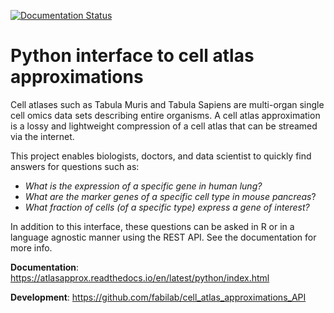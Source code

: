 [![Documentation Status](https://readthedocs.org/projects/atlasapprox/badge/?version=latest)](https://apidocs.atlasapprox.org/en/latest/?badge=latest)

Python interface to cell atlas approximations
=============================================
Cell atlases such as Tabula Muris and Tabula Sapiens are multi-organ single cell omics data sets describing entire organisms. A cell atlas approximation is a lossy and lightweight compression of a cell atlas that can be streamed via the internet.

This project enables biologists, doctors, and data scientist to quickly find answers for questions such as:

- *What is the expression of a specific gene in human lung?*
- *What are the marker genes of a specific cell type in mouse pancreas*?
- *What fraction of cells (of a specific type) express a gene of interest?*

In addition to this interface, these questions can be asked in R or in a language agnostic manner using the REST API. See the documentation for more info.

**Documentation**: https://atlasapprox.readthedocs.io/en/latest/python/index.html

**Development**: https://github.com/fabilab/cell_atlas_approximations_API
